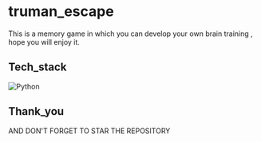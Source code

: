 # truman_escape
This is a memory game in which you can develop your own brain training , hope you will enjoy it.
## Tech_stack
![Python](https://img.shields.io/badge/Python-3776AB?style=for-the-badge&logo=python&logoColor=white)
## Thank_you
AND DON'T FORGET TO STAR THE REPOSITORY 
